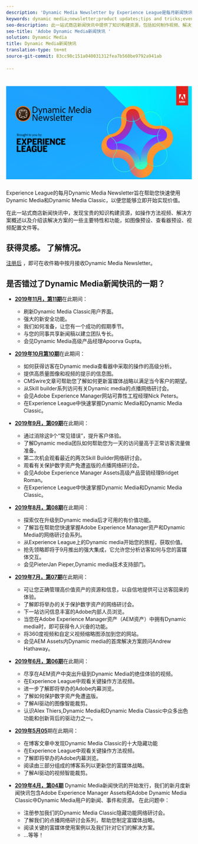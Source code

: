 ```yaml
---
description: 'Dynamic Media Newsletter by Experience League是每月新闻快讯。 它旨在帮助您快速掌握Dynamic Media和Dynamic Media Classic，以便您能够立即开始实现价值。 此一站式商店新闻快讯中提供宝贵的知识构建资源，包括如何制作视频、解决方案概述以及介绍一些关键特性和功能，如图像预设、查看器预设、视频配置文件等。 '
keywords: dynamic media;newsletter;product updates;tips and tricks;events;customer success;blog;blogs;images;videos;features;capabilities
seo-description: 此一站式商店新闻快讯中提供了知识构建资源，包括如何制作视频、解决方案概述，以及介绍一些主要特性和功能，如图像预设、查看器预设、视频配置文件等。
seo-title: 'Adobe Dynamic Media新闻快讯 '
solution: Dynamic Media
title: Dynamic Media新闻快讯
translation-type: tm+mt
source-git-commit: 83cc98c151a040031312fea7b560be9792a941ab

---
```



# ![Dynamic Media Newsletter徽标](/help/assets/dynamic-media-newsletter-logo.png)

Experience League的每月Dynamic Media Newsletter旨在帮助您快速使用Dynamic Media和Dynamic Media Classic，以便您能够立即开始实现价值。

在此一站式商店新闻快讯中，发现宝贵的知识构建资源，如操作方法视频、解决方案概述以及介绍该解决方案的一些主要特性和功能，如图像预设、查看器预设、视频配置文件等。

## 获得灵感。 了解情况。

[注册后](https://www.adobe.com/subscription/dynamic-media-newsletter.html) ，即可在收件箱中按月接收Dynamic Media Newsletter。

## 是否错过了Dynamic Media新闻快讯的一期？

* **[2019年11月，第11期](https://expleague.azureedge.net/assets/dynamic-media/Dynamic_Media_Newsletter_11_2019_Nov.html)**&#x200B;在此期间：

   * 刷新Dynamic Media Classic用户界面。
   * 强大的新安全功能。
   * 我们如何准备，让您有一个成功的假期季节。
   * 与您的同事共享新闻稿以建立团队专长。
   * 会见Dynamic Media高级产品经理Apoorva Gupta。

* **[2019年10月第10期](https://expleague.azureedge.net/assets/dynamic-media/Dynamic_Media_Newsletter_10_2019_Oct.html)**&#x200B;在此期间：

   * 如何获得访客在Dynamic media查看器中采取的操作的高级分析。
   * 提供高质量图像和视频的提示的信息图。
   * CMSwire文章可帮助您了解如何更新富媒体战略以满足当今客户的期望。
   * 从Skill builder系列访问有关Dynamic media的点播网络研讨会。
   * 会见Adobe Experience Manager网站可靠性工程经理Nick Peters。
   * 在Experience League中快速掌握Dynamic Media和Dynamic Media Classic。

* **[2019年9月，第09期](https://expleague.azureedge.net/assets/dynamic-media/Dynamic_Media_Newsletter_09_2019_Sept.html)**&#x200B;在此期间：

   * 通过消除这9个“常见错误”，提升客户体验。
   * 了解Dynamic media团队如何帮助您为一天的访问量高于正常访客流量做准备。
   * 第二次机会观看最近的两次Skill Builder网络研讨会。
   * 观看有关保护数字资产免遭盗版的点播网络研讨会。
   * 会见Adobe Experience Manager Assets高级产品营销经理Bridget Roman。
   * 在Experience League中快速掌握Dynamic Media和Dynamic Media Classic。


* **[2019年8月，第08期](https://expleague.azureedge.net/assets/dynamic-media/Dynamic_Media_Newsletter_08_2019_Aug.html)**&#x200B;在此期间：

   * 探索仅在升级到Dynamic media后才可用的有价值功能。
   * 了解旨在帮助您快速掌握Adobe Experience Manager资产和Dynamic Media的网络研讨会系列。
   * 从Experience League上的Dynamic media开始您的旅程，获取价值。
   * 抢先领略即将于9月推出的强大集成，它允许您分析访客如何与您的富媒体交互。
   * 会见PieterJan Pieper,Dynamic media技术支持部门。


* **[2019年7月，第07期](https://expleague.azureedge.net/assets/dynamic-media/Dynamic_Media_Newsletter_07_2019_July.html)**&#x200B;在此期间：

   * 可让您正确管理高价值资产的资源和信息，以自信地提供可让访客回来的体验。
   * 了解即将举办的关于保护数字资产的网络研讨会。
   * 下一站访问信息丰富的Adobe内部人员浏览。
   * 当您在Adobe Experience Manager资产（AEM资产）中拥有Dynamic media时，即可获得令人兴奋的功能。
   * 将360度视频和自定义视频缩略图添加到您的网站。
   * 会见AEM Assets内Dynamic media的首席解决方案顾问Andrew Hathaway。

* **[2019年6月，第06期](https://expleague.azureedge.net/assets/dynamic-media/Dynamic_Media_Newsletter_06_2019_June.html)**&#x200B;在此期间：

   * 尽享在AEM资产中突出升级到Dynamic Media的绝佳体验的视频。
   * 在Experience League中观看关键操作方法视频。
   * 进一步了解即将举办的Adobe内幕浏览。
   * 了解如何保护数字资产免遭盗版。
   * 了解AI驱动的图像智能裁剪。
   * 认识Alex Thiers,Dynamic Media和Dynamic Media Classic中众多出色功能和创新背后的驱动力之一。

* **[2019年5月05](https://expleague.azureedge.net/assets/dynamic-media/Dynamic_Media_Newsletter_05_2019_May.html)**&#x200B;期在此期间：

   * 在博客文章中发现Dynamic Media Classic的十大隐藏功能
   * 在Experience League中观看关键操作方法视频。
   * 了解即将举办的Adobe内幕浏览。
   * 阅读由三部分组成的博客系列以更新您的富媒体战略。
   * 了解AI驱动的视频智能裁剪。

* **[2019年4月，第04期](https://expleague.azureedge.net/assets/dynamic-media/Dynamic_Media_Newsletter_04_2019_April.html)** Dynamic Media新闻快讯的开始发行，我们的新月度新闻快讯包含Adobe Experience Manager Assets和Adobe Dynamic Media Classic中Dynamic Media用户的新闻、事件和资源。 在此问题中：
   * 注册参加我们的Dynamic Media Classic隐藏功能网络研讨会。
   * 了解我们的点播网络研讨会系列，帮助您制定富媒体战略。
   * 阅读关键的富媒体使用案例以及我们针对它们的解决方案。
   * ...等等！